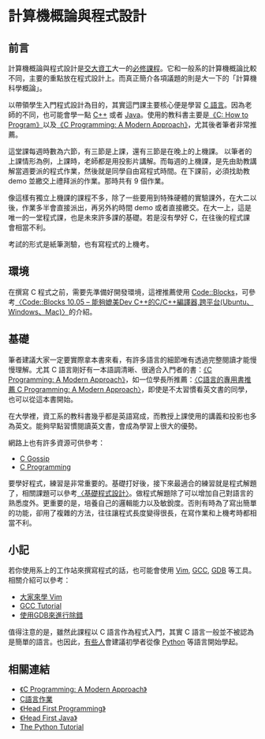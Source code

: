 # 計算機概論與程式設計

## 前言

計算機概論與程式設計是[交大資工](http://www.cs.nctu.edu.tw/)大一的[必修課程](http://www.cs.nctu.edu.tw/cswebsite/education/undergraduate/course#course_ruleu)。它和一般系的計算機概論比較不同，主要的重點放在程式設計上。而真正簡介各項議題的則是大一下的「計算機科學概論」。

以帶領學生入門程式設計為目的，其實這門課主要核心便是學習 [C 語言](http://en.wikipedia.org/wiki/C_%28programming_language%29)。因為老師的不同，也可能會學一點 [C++](http://en.wikipedia.org/wiki/C%2B%2B) 或者 [Java](http://en.wikipedia.org/wiki/Java_%28programming_language%29)。使用的教科書主要是[《C: How to Program》](http://www.pearsonhighered.com/educator/academic/product/0,3110,0136123562,00.html)以及[《C Programming: A Modern Approach》](http://knking.com/books/c2/ "C Programming: A Modern Approach")，尤其後者筆者非常推薦。

這堂課每週時數為六節，有三節是上課，還有三節是在晚上的上機課。
以筆者的上課情形為例，上課時，老師都是用投影片講解。而每週的上機課，是先由助教講解當週要派的程式作業，然後就是同學自由寫程式時間。在下課前，必須找助教 demo 並繳交上禮拜派的作業。那時共有 9 個作業。

像這樣有獨立上機課的課程不多，除了一些要用到特殊硬體的實驗課外，在大二以後，作業多半會直接派出，再另外約時間 demo 或者直接繳交。在大一上，這是唯一的一堂程式課，也是未來許多課的基礎。若是沒有學好 C，在往後的程式課會相當不利。

考試的形式是紙筆測驗，也有寫程式的上機考。

## 環境

在撰寫 C 程式之前，需要先準備好開發環境，這裡推薦使用 [Code::Blocks](http://www.codeblocks.org/)，可參考[〈Code::Blocks 10.05 – 能夠媲美Dev C++的C/C++編譯器,跨平台(Ubuntu、Windows、Mac)〉](http://jishus.org/?p=190)的介紹。

## 基礎

筆者建議大家一定要實際拿本書來看，有許多語言的細節唯有透過完整閱讀才能慢慢理解。尤其 C 語言剛好有一本語調清晰、很適合入門者的書：[《C Programming: A Modern Approach》](http://knking.com/books/c2/ "C Programming: A Modern Approach")，如一位學長所推薦：[〈C語言的專用書推薦 C Programming: A Modern Approach〉](http://home.gamer.com.tw/creationDetail.php?sn=974218)，即使是不太習慣看英文書的同學，也可以從這本書開始。

在大學裡，資工系的教科書幾乎都是英語寫成，而教授上課使用的講義和投影也多為英文。能夠早點習慣閱讀英文書，會成為學習上很大的優勢。

網路上也有許多資源可供參考：

*   [C Gossip](http://caterpillar.onlyfun.net/Gossip/CGossip/CGossip.html)
*   [C Programming](http://en.wikibooks.org/wiki/C_Programming)

要學好程式，練習是非常重要的。基礎打好後，接下來最適合的練習就是程式解題了，相關課題可以參考[〈基礎程式設計〉](nctu-bpc.md)。做程式解題除了可以增加自己對語言的熟悉度外。更重要的是，培養自己的邏輯能力以及敏銳度。否則有時為了寫出簡單的功能，卻用了複雜的方法，往往讓程式長度變得很長，在寫作業和上機考時都相當不利。

## 小記

若你使用系上的工作站來撰寫程式的話，也可能會使用 [Vim](http://en.wikipedia.org/wiki/Vim_%28text_editor%29), [GCC](http://en.wikipedia.org/wiki/GNU_Compiler_Collection), [GDB](http://en.wikipedia.org/wiki/GNU_Debugger) 等工具。相關介紹可以參考：

*   [大家來學 Vim](http://edt1023.sayya.org/vim/)
*   [GCC Tutorial](http://pages.cs.wisc.edu/~beechung/ref/gcc-intro.html)
*   [使用GDB來進行除錯](http://tetralet.luna.com.tw/?op=ViewArticle&articleId=187&blogId=1)

值得注意的是，雖然此課程以 C 語言作為程式入門，其實 C 語言一般並不被認為是簡單的語言。也因此，[有些人](http://mcsp.wartburg.edu/zelle/python/)會建議初學者從像 [Python](http://en.wikipedia.org/wiki/Python_(programming_language)) 等語言開始學起。

## 相關連結

*   [《C Programming: A Modern Approach》](http://books.google.com/books?id=EDcxHAAACAAJ)
*   [C語言作業](http://using-c.blogspot.com/p/c.html)
*   [《Head First Programming》](http://books.google.com/books?id=E9K8Br6ZkKQC)
*   [《Head First Java》](http://books.google.com/books?id=uIVJiAPlBq0C)
*   [The Python Tutorial](http://docs.python.org/py3k/tutorial/)
